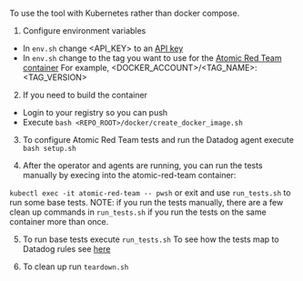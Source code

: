To use the tool with Kubernetes rather than docker compose. 

1) Configure environment variables  
  
- In ```env.sh``` change <API_KEY> to an [API key](https://app.datadoghq.com/organization-settings/api-keys)  
- In  ```env.sh``` change <TAG> to the tag you want to use for the [Atomic Red Team container](https://atomicredteam.io/) 
For example, <DOCKER_ACCOUNT>/<TAG_NAME>:<TAG_VERSION>  
  
2) If you need to build the container  
  - Login to your registry so you can push  
  - Execute ```bash <REPO_ROOT>/docker/create_docker_image.sh```  
  
3) To configure Atomic Red Team tests and run the Datadog agent execute ```bash setup.sh```  
  
4) After the operator and agents are running, you can run the tests manually by execing into the atomic-red-team 
container:  
  
```kubectl exec -it atomic-red-team -- pwsh```  or exit and use ```run_tests.sh``` to run some base tests.  NOTE:
if you run the tests manually, there are a few clean up commands in ```run_tests.sh``` if you run the tests
on the same container more than once.
  
5) To run base tests execute ```run_tests.sh``` To see how the tests map to Datadog rules see [here](https://github.com/DataDog/workload-security-evaluator?tab=readme-ov-file#test-against-real-world-threats)  
  
6) To clean up run ```teardown.sh```  
